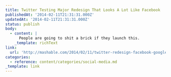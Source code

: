 ```yaml
---
title: Twitter Testing Major Redesign That Looks A Lot Like Facebook
publishedAt: '2014-02-11T21:31:31.000Z'
updatedAt: '2014-02-11T21:31:31.000Z'
status: publish
body:
  - content: |
      People are going to shit a brick if they launch this.
    _template: richText
link:
  url: 'http://mashable.com/2014/02/11/twitter-redesign-facebook-google/'
categories:
  - reference: content/categories/social-media.md
_template: link
---
```



